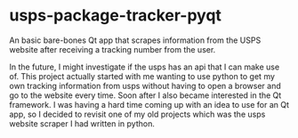 # usps-package-tracker-pyqt
An basic bare-bones Qt app that scrapes information from the USPS website after receiving a tracking number from the user.

 In the future, I might investigate if the usps has an api that I can make use of. This project actually started with me wanting to use python to get my own tracking information from usps without having to open a browser and go to the website every time. Soon after I also became interested in the Qt framework. I was having a hard time coming up with an idea to use for an Qt app, so I decided to revisit one of my old projects which was the usps website scraper I had written in python.
